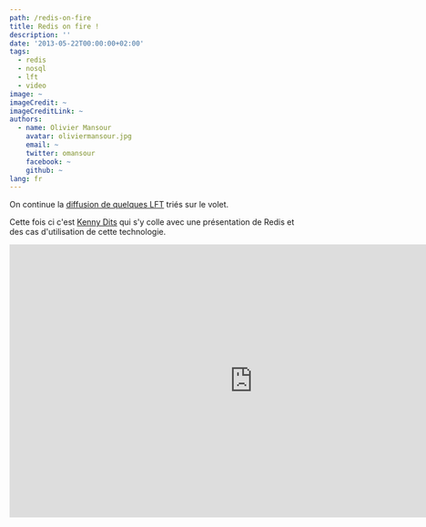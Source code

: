 ```yaml
---
path: /redis-on-fire
title: Redis on fire !
description: ''
date: '2013-05-22T00:00:00+02:00'
tags:
  - redis
  - nosql
  - lft
  - video
image: ~
imageCredit: ~
imageCreditLink: ~
authors:
  - name: Olivier Mansour
    avatar: oliviermansour.jpg
    email: ~
    twitter: omansour
    facebook: ~
    github: ~
lang: fr
---
```


On continue la [diffusion de quelques LFT](http://tech.m6web.fr/tag/lft/) triés sur le volet.

Cette fois ci c'est [Kenny Dits](https://twitter.com/kenny_dee) qui s'y colle avec une présentation de Redis et des cas d'utilisation de cette technologie.



<iframe allowfullscreen="" frameborder="0" height="480" src="http://www.youtube.com/embed/NyAK251jGds?wmode=transparent&feature=oembed" width="854"></iframe>
